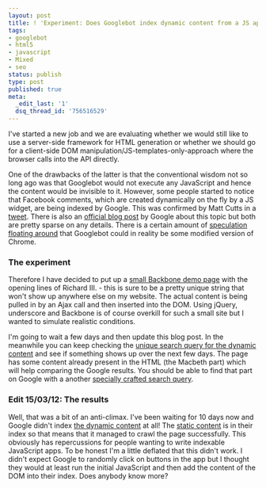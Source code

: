 ```yaml
---
layout: post
title: ! 'Experiment: Does Googlebot index dynamic content from a JS app?'
tags:
- googlebot
- html5
- javascript
- Mixed
- seo
status: publish
type: post
published: true
meta:
  _edit_last: '1'
  dsq_thread_id: '756516529'
---
```

I've started a new job and we are evaluating whether we would still like to use a server-side framework for HTML generation or whether we should go for a client-side DOM manipulation/JS-templates-only-approach where the browser calls into the API directly.

One of the drawbacks of the latter is that the conventional wisdom not so long ago was that Googlebot would not execute any JavaScript and hence the content would be invisible to it. However, some people started to notice that Facebook comments, which are created dynamically on the fly by a JS widget, are being indexed by Google. This was confirmed by Matt Cutts in a [tweet][1]. There is also an [official blog post][2] by Google about this topic but both are pretty sparse on any details. There is a certain amount of [speculation floating around][3] that Googlebot could in reality be some modified version of Chrome.

### The experiment

Therefore I have decided to put up a [small Backbone demo page][4] with the opening lines of Richard III. - this is sure to be a pretty unique string that won't show up anywhere else on my website. The actual content is being pulled in by an Ajax call and then inserted into the DOM. Using jQuery, underscore and Backbone is of course overkill for such a small site but I wanted to simulate realistic conditions.

I'm going to wait a few days and then update this blog post. In the meanwhile you can keep checking the [unique search query for the dynamic content][5] and see if something shows up over the next few days. The page has some content already present in the HTML (the Macbeth part) which will help comparing the Google results. You should be able to find that part on Google with a another [specially crafted search query][6].

### Edit 15/03/12: The results

Well, that was a bit of an anti-climax. I've been waiting for 10 days now and Google didn't index [the dynamic content][5] at all! The [static content][6] is in their index so that means that it managed to crawl the page successfully. This obviously has repercussions for people wanting to write indexable JavaScript apps. To be honest I'm a little deflated that this didn't work. I didn't expect Google to randomly click on buttons in the app but I thought they would at least run the initial JavaScript and then add the content of the DOM into their index. Does anybody know more?

 [1]: https://twitter.com/#!/mattcutts/status/131425949597179904 "Matt Cutts tweet about Googlebot and AJAX"
 [2]: http://googlewebmastercentral.blogspot.com/2011/11/get-post-and-safely-surfacing-more-of.html
 [3]: http://news.ycombinator.com/item?id=3182579
 [4]: http://lenni.info/backbone-googlebot-test/
 [5]: https://www.google.com/search?q=site:lenni.info%20%22Now%20is%20the%20winter%20of%20our%20discontent%20Made%20glorious%20summer%20by%20this%20sun%20of%20York%22
 [6]: https://www.google.com/search?q=site:lenni.info%20%22Thunder%20and%20lightning.%20Enter%20three%20Witches%22
